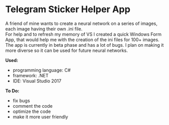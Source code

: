 # Telegram Sticker Helper App
A friend of mine wants to create a neural network on a series of images, each image having their own .ini file. <br/>
For help and to refresh my memory of VS I created a quick Windows Form App, that would help me with the creation of the ini files for 100+ images. <br/>
The app is currently in beta phase and has a lot of bugs. I plan on making it more diverse so it can be used for future neural networks.

<b>Used:</b>
- programming language: C#
- framework: .NET
- IDE: Visual Studio 2017

<b>To Do:</b>
- fix bugs
- comment the code
- optimize the code
- make it more user friendly
